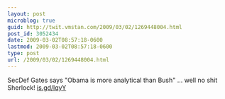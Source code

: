 ```yaml
---
layout: post
microblog: true
guid: http://twit.vmstan.com/2009/03/02/1269448004.html
post_id: 3052434
date: 2009-03-02T08:57:18-0600
lastmod: 2009-03-02T08:57:18-0600
type: post
url: /2009/03/02/1269448004.html
---
```

SecDef Gates says "Obama is more analytical than Bush" ... well no shit Sherlock! [is.gd/lqyY](http://is.gd/lqyY)
